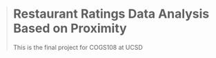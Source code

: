 ﻿



> # Restaurant Ratings Data Analysis Based on Proximity
> This is the final project for COGS108 at UCSD
> 
